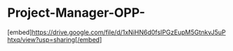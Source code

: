 # Project-Manager-OPP-

[embed]https://drive.google.com/file/d/1xNiHN6d0fsIPGzEupM5GtnkvJ5uPhtxq/view?usp=sharing[/embed]
